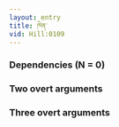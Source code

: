 ```yaml
---
layout: entry
title: ཁེན་
vid: Hill:0109
---
```

### Dependencies (N = 0)


### Two overt arguments


### Three overt arguments
